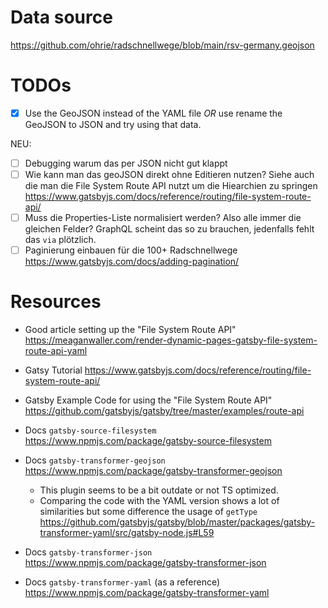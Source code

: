 # Data source

https://github.com/ohrie/radschnellwege/blob/main/rsv-germany.geojson

# TODOs

- [x] Use the GeoJSON instead of the YAML file
      _OR_ use rename the GeoJSON to JSON and try using that data.

NEU:

- [ ] Debugging warum das per JSON nicht gut klappt
- [ ] Wie kann man das geoJSON direkt ohne Editieren nutzen?
  Siehe auch die man die File System Route API nutzt um die Hiearchien zu springen https://www.gatsbyjs.com/docs/reference/routing/file-system-route-api/
- [ ] Muss die Properties-Liste normalisiert werden? Also alle immer die gleichen Felder? GraphQL scheint das so zu brauchen, jedenfalls fehlt das `via` plötzlich.
- [ ] Paginierung einbauen für die 100+ Radschnellwege https://www.gatsbyjs.com/docs/adding-pagination/

# Resources

- Good article setting up the "File System Route API"
  https://meaganwaller.com/render-dynamic-pages-gatsby-file-system-route-api-yaml

- Gatsy Tutorial
  https://www.gatsbyjs.com/docs/reference/routing/file-system-route-api/

- Gatsby Example Code for using the "File System Route API"
  https://github.com/gatsbyjs/gatsby/tree/master/examples/route-api

- Docs `gatsby-source-filesystem`
  https://www.npmjs.com/package/gatsby-source-filesystem

- Docs `gatsby-transformer-geojson`
  https://www.npmjs.com/package/gatsby-transformer-geojson

  - This plugin seems to be a bit outdate or not TS optimized.
  - Comparing the code with the YAML version shows a lot of similarities but some difference the usage of `getType`
    https://github.com/gatsbyjs/gatsby/blob/master/packages/gatsby-transformer-yaml/src/gatsby-node.js#L59

- Docs `gatsby-transformer-json`
  https://www.npmjs.com/package/gatsby-transformer-json

- Docs `gatsby-transformer-yaml` (as a reference)
  https://www.npmjs.com/package/gatsby-transformer-yaml
